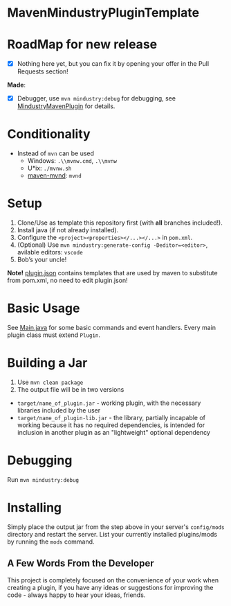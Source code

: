 # **MavenMindustryPluginTemplate**

# RoadMap for new release

- [x] Nothing here yet, but you can fix it by opening your offer in the Pull Requests section!

**Made**:
- [x] Debugger, use `mvn mindustry:debug` for debugging, see [MindustryMavenPlugin](https://github.com/SSTentacleSS/MindustryMavenPlugin) for details.

# Conditionality

* Instead of `mvn` can be used 
    + Windows: `.\\mvnw.cmd`, `.\\mvnw`
    + U*ix: `./mvnw.sh`
    + [maven-mvnd](https://github.com/apache/maven-mvnd): `mvnd`

# Setup

1. Clone/Use as template this repository first (with **all** branches included!).
2. Install java (if not already installed).
3. Configure the `<project><properties></...></...>` in `pom.xml`.
4. (Optional) Use `mvn mindustry:generate-config -Deditor=<editor>`, avilable editors: `vscode`
4. Bob’s your uncle!

**Note!** [plugin.json](https://github.com/SSTentacleSS/MavenMindustryPluginTemplate/blob/release/src/resources/plugin.json) contains templates that are used by maven to substitute from pom.xml, no need to edit plugin.json!

# Basic Usage

See [Main.java](https://github.com/SSTentacleSS/MavenMindustryPluginTemplate/blob/release/src/java/io/github/ss_tentacle_ss/mindustry/example/Main.java) for some basic commands and event handlers.
Every main plugin class must extend `Plugin`.

# Building a Jar

1. Use `mvn clean package`
2. The output file will be in two versions

* `target/name_of_plugin.jar` - working plugin, with the necessary libraries included by the user
* `target/name_of_plugin-lib.jar` - the library, partially incapable of working because it has no required dependencies, is intended for inclusion in another plugin as an "lightweight" optional dependency

# Debugging

Run `mvn mindustry:debug`

# Installing

Simply place the output jar from the step above in your server's `config/mods` directory and restart the server.
List your currently installed plugins/mods by running the `mods` command.



## **A Few Words From the Developer**

This project is completely focused on the convenience of your work when creating a plugin, if you have any ideas or suggestions for improving the code - always happy to hear your ideas, friends.

